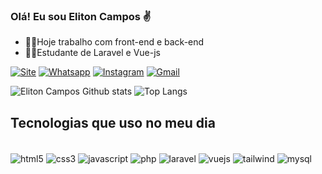 ### Olá! Eu sou Eliton Campos ✌️

* 👨‍💻Hoje trabalho com front-end e back-end
* 🧑‍🎓Estudante de Laravel e Vue-js

[![Site](https://img.shields.io/badge/website-000000?style=for-the-badge&logo=About.me&logoColor=white)](https://7upweb.com.br)
[![Whatsapp](https://img.shields.io/badge/WhatsApp-25D366?style=for-the-badge&logo=whatsapp&logoColor=white)](https://api.whatsapp.com/send?phone=5566984151702)
[![Instagram](https://img.shields.io/badge/Instagram-E4405F?style=for-the-badge&logo=instagram&logoColor=white)](https://instagram.com/elitoncampos)
[![Gmail](https://img.shields.io/badge/Gmail-D14836?style=for-the-badge&logo=gmail&logoColor=white)](mailto:comercial@7upweb.com.br)

![Eliton Campos Github stats](https://github-readme-stats.vercel.app/api?username=elitoncamposvr&show_icons=true&theme=dracula) 
![Top Langs](https://github-readme-stats.vercel.app/api/top-langs/?username=elitoncamposvr&layout=compact&theme=dracula)

## Tecnologias que uso no meu dia

<div style="display: inline-block"><br/>
<img align="center" alt="html5" src="https://img.shields.io/badge/HTML5-E34F26?style=for-the-badge&logo=html5&logoColor=white">
<img align="center" alt="css3" src="https://img.shields.io/badge/CSS3-1572B6?style=for-the-badge&logo=css3&logoColor=white">
<img align="center" alt="javascript" src="https://img.shields.io/badge/JavaScript-F7DF1E?style=for-the-badge&logo=javascript&logoColor=black">
<img align="center" alt="php" src="https://img.shields.io/badge/PHP-777BB4?style=for-the-badge&logo=php&logoColor=white">
<img align="center" alt="laravel" src="https://img.shields.io/badge/Laravel-FF2D20?style=for-the-badge&logo=laravel&logoColor=white">
<img align="center" alt="vuejs" src="https://img.shields.io/badge/Vue.js-35495E?style=for-the-badge&logo=vue.js&logoColor=4FC08D">
<img align="center" alt="tailwind" src="https://img.shields.io/badge/Tailwind_CSS-38B2AC?style=for-the-badge&logo=tailwind-css&logoColor=white">
<img align="center" alt="mysql" src="https://img.shields.io/badge/MySQL-00000F?style=for-the-badge&logo=mysql&logoColor=white">
</div>
